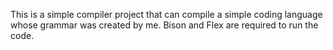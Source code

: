 This is a simple compiler project that can compile a simple coding language whose grammar was created by me. Bison and Flex are required to run the code.
